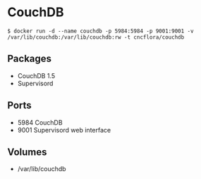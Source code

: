 # CouchDB

    $ docker run -d --name couchdb -p 5984:5984 -p 9001:9001 -v /var/lib/couchdb:/var/lib/couchdb:rw -t cncflora/couchdb

## Packages
- CouchDB 1.5
- Supervisord

## Ports
- 5984 CouchDB
- 9001 Supervisord web interface

## Volumes
- /var/lib/couchdb

